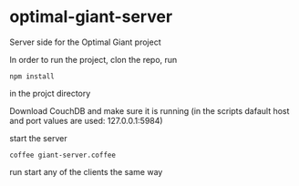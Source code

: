 optimal-giant-server
====================

Server side for the Optimal Giant project

In order to run the project, clon the repo, run 

	npm install 
	
in the projct directory

Download CouchDB and make sure it is running (in the scripts dafault host and port values are used: 127.0.0.1:5984)

start the server

	coffee giant-server.coffee
	

run start any of the clients the same way
